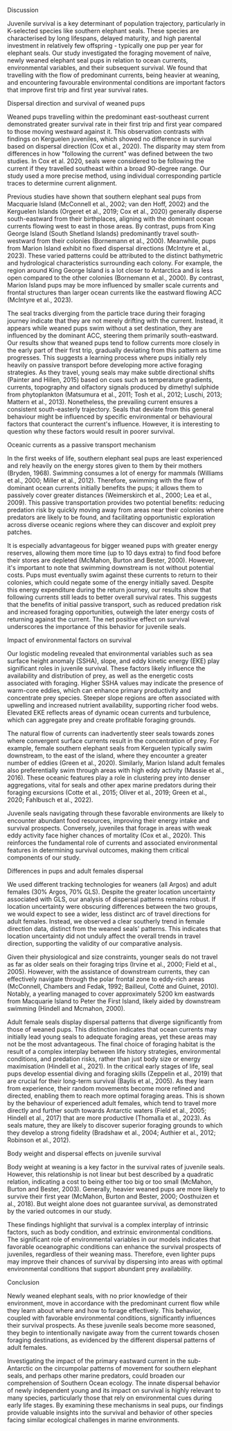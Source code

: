 Discussion

Juvenile survival is a key determinant of population trajectory, particularly in K-selected species like southern elephant seals. These species are characterised by long lifespans, delayed maturity, and high parental investment in relatively few offspring - typically one pup per year for elephant seals. Our study investigated the foraging movement of naïve, newly weaned elephant seal pups in relation to ocean currents, environmental variables, and their subsequent survival. We found that travelling with the flow of predominant currents, being heavier at weaning, and encountering favourable environmental conditions are important factors that improve first trip and first year survival rates.

Dispersal direction and survival of weaned pups

Weaned pups travelling within the predominant east-southeast current demonstrated greater survival rate in their first trip and first year compared to those moving westward against it. This observation contrasts with findings on Kerguelen juveniles, which showed no difference in survival based on dispersal direction (Cox et al., 2020). The disparity may stem from differences in how "following the current" was defined between the two studies. In Cox et al. 2020, seals were considered to be following the current if they travelled southeast within a broad 90-degree range. Our study used a more precise method, using individual corresponding particle traces to determine current alignment.

Previous studies have shown that southern elephant seal pups from Macquarie Island (McConnell et al., 2002; van den Hoff, 2002) and the Kerguelen Islands (Orgeret et al., 2019; Cox et al., 2020) generally disperse south-eastward from their birthplaces, aligning with the dominant ocean currents flowing west to east in those areas. By contrast, pups from King George Island (South Shetland Islands) predominantly travel south-westward from their colonies (Bornemann et al., 2000). Meanwhile, pups from Marion Island exhibit no fixed dispersal directions (McIntyre et al., 2023). These varied patterns could be attributed to the distinct bathymetric and hydrological characteristics surrounding each colony. For example, the region around King George Island is a lot closer to Antarctica and is less open compared to the other colonies (Bornemann et al., 2000). By contrast, Marion Island pups may be more influenced by smaller scale currents and frontal structures than larger ocean currents like the eastward flowing ACC (McIntyre et al., 2023).

The seal tracks diverging from the particle trace during their foraging journey indicate that they are not merely drifting with the current. Instead, it appears while weaned pups swim without a set destination, they are influenced by the dominant ACC, steering them primarily south-eastward. Our results show that weaned pups tend to follow currents more closely in the early part of their first trip, gradually deviating from this pattern as time progresses. This suggests a learning process where pups initially rely heavily on passive transport before developing more active foraging strategies. As they travel, young seals may make subtle directional shifts (Painter and Hillen, 2015) based on cues such as temperature gradients, currents, topography and olfactory signals produced by dimethyl sulphide from phytoplankton (Matsumura et al., 2011; Tosh et al., 2012; Luschi, 2013; Mattern et al., 2013). Nonetheless, the prevailing current ensures a consistent south-easterly trajectory. Seals that deviate from this general behaviour might be influenced by specific environmental or behavioural factors that counteract the current's influence. However, it is interesting to question why these factors would result in poorer survival.

Oceanic currents as a passive transport mechanism 

In the first weeks of life, southern elephant seal pups are least experienced and rely heavily on the energy stores given to them by their mothers (Bryden, 1968). Swimming consumes a lot of energy for mammals (Williams et al., 2000; Miller et al., 2012). Therefore, swimming with the flow of dominant ocean currents initially benefits the pups; it allows them to passively cover greater distances (Weimerskirch et al., 2000; Lea et al., 2009). This passive transportation provides two potential benefits: reducing predation risk by quickly moving away from areas near their colonies where predators are likely to be found, and facilitating opportunistic exploration across diverse oceanic regions where they can discover and exploit prey patches.

It is especially advantageous for bigger weaned pups with greater energy reserves, allowing them more time (up to 10 days extra) to find food before their stores are depleted (McMahon, Burton and Bester, 2000). However, it's important to note that swimming downstream is not without potential costs. Pups must eventually swim against these currents to return to their colonies, which could negate some of the energy initially saved. Despite this energy expenditure during the return journey, our results show that following currents still leads to better overall survival rates. This suggests that the benefits of initial passive transport, such as reduced predation risk and increased foraging opportunities, outweigh the later energy costs of returning against the current. The net positive effect on survival underscores the importance of this behavior for juvenile seals.

Impact of environmental factors on survival

Our logistic modeling revealed that environmental variables such as sea surface height anomaly (SSHA), slope, and eddy kinetic energy (EKE) play significant roles in juvenile survival. These factors likely influence the availability and distribution of prey, as well as the energetic costs associated with foraging. Higher SSHA values may indicate the presence of warm-core eddies, which can enhance primary productivity and concentrate prey species. Steeper slope regions are often associated with upwelling and increased nutrient availability, supporting richer food webs. Elevated EKE reflects areas of dynamic ocean currents and turbulence, which can aggregate prey and create profitable foraging grounds.

The natural flow of currents can inadvertently steer seals towards zones where convergent surface currents result in the concentration of prey. For example, female southern elephant seals from Kerguelen typically swim downstream, to the east of the island, where they encounter a greater number of eddies (Green et al., 2020). Similarly, Marion Island adult females also preferentially swim through areas with high eddy activity (Massie et al., 2016). These oceanic features play a role in clustering prey into denser aggregations, vital for seals and other apex marine predators during their foraging excursions (Cotte et al., 2015; Oliver et al., 2019; Green et al., 2020; Fahlbusch et al., 2022).

Juvenile seals navigating through these favorable environments are likely to encounter abundant food resources, improving their energy intake and survival prospects. Conversely, juveniles that forage in areas with weak eddy activity face higher chances of mortality (Cox et al., 2020). This reinforces the fundamental role of currents and associated environmental features in determining survival outcomes, making them critical components of our study.

Differences in pups and adult females dispersal

We used different tracking technologies for weaners (all Argos) and adult females (30% Argos, 70% GLS). Despite the greater location uncertainty associated with GLS, our analysis of dispersal patterns remains robust. If location uncertainty were obscuring differences between the two groups, we would expect to see a wider, less distinct arc of travel directions for adult females. Instead, we observed a clear southerly trend in female direction data, distinct from the weaned seals' patterns. This indicates that location uncertainty did not unduly affect the overall trends in travel direction, supporting the validity of our comparative analysis.

Given their physiological and size constraints, younger seals do not travel as far as older seals on their foraging trips (Irvine et al., 2000; Field et al., 2005). However, with the assistance of downstream currents, they can effectively navigate through the polar frontal zone to eddy-rich areas (McConnell, Chambers and Fedak, 1992; Bailleul, Cotté and Guinet, 2010). Notably, a yearling managed to cover approximately 5200 km eastwards from Macquarie Island to Peter the First Island, likely aided by downstream swimming (Hindell and Mcmahon, 2000).

Adult female seals display dispersal patterns that diverge significantly from those of weaned pups. This distinction indicates that ocean currents may initially lead young seals to adequate foraging areas, yet these areas may not be the most advantageous. The final choice of foraging habitat is the result of a complex interplay between life history strategies, environmental conditions, and predation risks, rather than just body size or energy maximisation (Hindell et al., 2021). In the critical early stages of life, seal pups develop essential diving and foraging skills (Zeppelin et al., 2019) that are crucial for their long-term survival (Baylis et al., 2005). As they learn from experience, their random movements become more refined and directed, enabling them to reach more optimal foraging areas. This is shown by the behaviour of experienced adult females, which tend to travel more directly and further south towards Antarctic waters (Field et al., 2005; Hindell et al., 2017) that are more productive (Thomalla et al., 2023). As seals mature, they are likely to discover superior foraging grounds to which they develop a strong fidelity (Bradshaw et al., 2004; Authier et al., 2012; Robinson et al., 2012).

Body weight and dispersal effects on juvenile survival

Body weight at weaning is a key factor in the survival rates of juvenile seals. However, this relationship is not linear but best described by a quadratic relation, indicating a cost to being either too big or too small (McMahon, Burton and Bester, 2003). Generally, heavier weaned pups are more likely to survive their first year (McMahon, Burton and Bester, 2000; Oosthuizen et al., 2018). But weight alone does not guarantee survival, as demonstrated by the varied outcomes in our study.

These findings highlight that survival is a complex interplay of intrinsic factors, such as body condition, and extrinsic environmental conditions. The significant role of environmental variables in our models indicates that favorable oceanographic conditions can enhance the survival prospects of juveniles, regardless of their weaning mass. Therefore, even lighter pups may improve their chances of survival by dispersing into areas with optimal environmental conditions that support abundant prey availability.

Conclusion

Newly weaned elephant seals, with no prior knowledge of their environment, move in accordance with the predominant current flow while they learn about where and how to forage effectively. This behavior, coupled with favorable environmental conditions, significantly influences their survival prospects. As these juvenile seals become more seasoned, they begin to intentionally navigate away from the current towards chosen foraging destinations, as evidenced by the different dispersal patterns of adult females.

Investigating the impact of the primary eastward current in the sub-Antarctic on the circumpolar patterns of movement for southern elephant seals, and perhaps other marine predators, could broaden our comprehension of Southern Ocean ecology. The innate dispersal behavior of newly independent young and its impact on survival is highly relevant to many species, particularly those that rely on environmental cues during early life stages. By examining these mechanisms in seal pups, our findings provide valuable insights into the survival and behavior of other species facing similar ecological challenges in marine environments.
